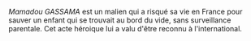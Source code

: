 <!-- TITLE: Mamadou Gassama -->
<!-- SUBTITLE: Présentation de Mamadou Gassama -->

*Mamadou GASSAMA* est un malien qui a risqué sa vie en France pour sauver un enfant qui se trouvait au bord du vide, sans surveillance parentale.
Cet acte héroique lui a valu d'être reconnu à l'international.

